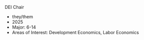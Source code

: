 DEI Chair

- they/them
- 2025
- Major: 6-14
- Areas of Interest: Development Economics, Labor Economics
